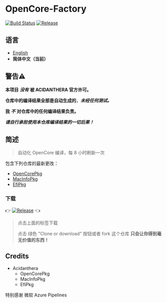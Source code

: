 # OpenCore-Factory

[![Build Status](https://dev.azure.com/OpenCore-Factory/OpenCore-Factory/_apis/build/status/williambj1.OpenCore-Factory?branchName=master)](https://dev.azure.com/OpenCore-Factory/OpenCore-Factory/_build/latest?definitionId=1&branchName=master)
[![Release](https://img.shields.io/github/v/release/williambj1/OpenCore-Factory?color=orange&include_prereleases&label=Release)](https://github.com/williambj1/OpenCore-Factory/releases)

## 语言

- [English](https://github.com/williambj1/OpenCore-Factory/blob/master/README.md)
- **简体中文（当前）**

## **警告⚠️**

**本项目** ***没有*** **被 ACIDANTHERA 官方许可。**

**仓库中的编译结果全部是自动生成的**，***未经任何测试。***

**我** ***不*** **对仓库中的任何编译结果负责。**

***请自行承担使用本仓库编译结果的一切后果！***

## 简述

> 自动化 OpenCore 编译，每 8 小时刷新一次

包含下列仓库的最新更改：

- [OpenCorePkg](https://github.com/acidanthera/OpenCorePkg)
- [MacInfoPkg](https://github.com/acidanthera/MacInfoPkg)
- [EfiPkg](https://github.com/acidanthera/EfiPkg)

### 下载

👉 [![Release](https://img.shields.io/github/v/release/williambj1/OpenCore-Factory?color=orange&include_prereleases&label=Release)](https://github.com/williambj1/OpenCore-Factory/releases) 👈

> 点击上面的标签下载
>
> 点击 绿色 "Clone or download" 按钮或者 fork 这个仓库 **只会让你得到毫无价值的东西！**

## Credits

- Acidanthera
  - OpenCorePkg
  - MacInfoPkg
  - EfiPkg

特别感谢 微软 Azure Pipelines
